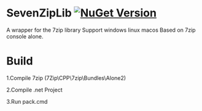 # SevenZipLib [![NuGet Version](https://img.shields.io/nuget/v/SevenZipLib.svg)](https://www.nuget.org/packages/SevenZipLib/)
A wrapper for the 7zip library
Support windows linux macos
Based on 7zip console alone.

# Build

1.Compile 7zip (7Zip\CPP\7zip\Bundles\Alone2)

2.Compile .net Project

3.Run pack.cmd